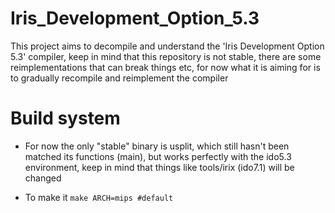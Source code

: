 # Iris_Development_Option_5.3

This project aims to decompile and understand the 'Iris Development Option 5.3' compiler, keep in mind that this repository is not stable, there are some reimplementations that can break things etc, for now what it is aiming for is to gradually recompile and reimplement the compiler

# Build system

- For now the only "stable" binary is usplit, which still hasn't been matched its functions (main), but works perfectly with the ido5.3 environment, keep in mind that things like tools/irix (ido7.1) will be changed

- To make it 
  `make ARCH=mips #default`  
